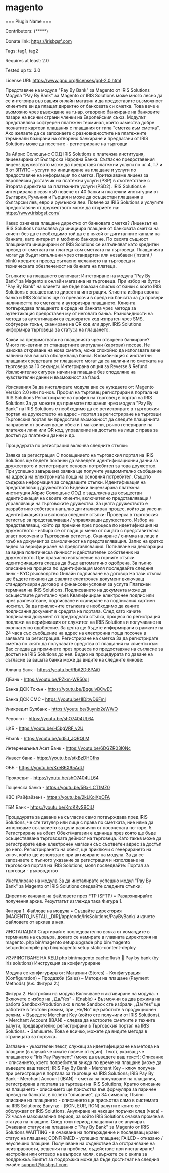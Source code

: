 # magento
=== Plugin Name ===

Contributors: (*****)

Donate link: https://irisbgsf.com

Tags: tag1, tag2

Requires at least: 2.0

Tested up to: 3.0

License URI: https://www.gnu.org/licenses/gpl-2.0.html

Представяне на модула "Pay By Bank" за Magento от IRIS Solutions Модула "Pay By Bank" за Magento от IRIS Solutions може много лесно да се интегрира във вашия онлайн магазин и да предоставите възможност клиентите ви да плащат директно от банковата си сметка. Това вече е възможно чрез въвеждане на т.нар. отворено банкиране на банковите пазари на всички страни членки на Европейския съюз. Модулът представлява софтуерен платежен терминал, който замества добре познатите картови плащания с плащания от типа "сметка към сметка". Ако желаете да се запознаете с разновидностите на платежните терминали базирани на отворено банкиране и предлагани от IRIS Solutions може да посетите - регистриране на търговци

За Айрис Солюшънс ООД IRIS Solutions е платежна институция, лицензирана от Българска Народна Банка. Съгласно предоставения лиценз дружеството може да предоставя платежни услуги по чл.4, т.7 и 8 от ЗПУПС – услуги по иницииране на плащане и услуги по предоставяне на информация по сметка. Притежаваме лиценз за европейски доставчик на платежни услуги (PSP) в съответствие с Втората директива за платежните услуги (PSD2). IRIS Solutions е интегрирала в своя хъб повече от 40 банки и платежни институции от България, Румъния и Гърция и може да осъществи плащания в български лев, евро и румънски леи. Повече за IRIS Solutions и услугите предоставяни от дружеството може да откриете на: https://www.irisbgsf.com/

Какво означава плащане директно от банковата сметка? Лицензът на IRIS Solutions позволява да инициира плащане от банковата сметка на клиент без да е необходимо той да е в някой от дигиталните канали на банката, като интернет и мобилно банкиране. По своята същност плащанията инициирани от IRIS Solutions се изпълняват като кредитен превод от сметката на платеца към сметката на търговеца. Плащанията могат да бъдат изпълнени чрез стандартен или незабавен (instant / blink) кредитен превод съгласно желанието на търговеца и техническата обезпеченост на банката на платеца.

Стъпките на плащането включват: Интегриране на модула "Pay By Bank" за Magento в онлайн магазина на търговеца. При избор на бутон "Pay By Bank" на клиента ще бъде показан списък от банки с които IRIS Solutions е осъществило директна интеграция. Клиента избира своята банка и IRIS Solutions ще го пренасочи в среда на банката за да провери наличността по сметката и ауторизира плащането. Клиента потвърждава плащането в среда на банката чрез метода за аутентикация предоставен му от неговата банка. Разновидности на метода за аутентикация са еднократен код изпратен чрез SMS, софтуерен токън, сканиране на QR код или друг. IRIS Solutions информира търговеца за статуса на плащането.

Какви са предимствата на плащанията чрез отворено банкиране? Много по-евтини от стандартните виртуални (картови) посове. Не изисква откриване на нова сметка, може спокойно да използвате вече налична във вашата обслужваща банка. В комбинация с инстантни плащания средствата от плащането могат да са налични по сметката на търговеца за 10 секунди. Интегрирана опция за Reverse & Refund. Изключително сигурен начин на плащане без споделяне на чувствителни данни и възможност за fraud.

Изисквания За да инсталирате модула вие се нуждаете от: Magento Version 2.0 или по-нов. Профил на търговец регистриран в портала на IRIS Solutions Регистриране на профил на търговец в портал на IRIS Solutions За да можете да приемате плащания чрез модула "Pay By Bank" на IRIS Solutions е необходимо да се регистрирате в търговския портал на дружеството на адрес - портал за регистриране на търговци Търговския портал ви предоставя възможност да следите плащанията направени от всички ваши обекти / магазини, ръчно генериране на платежен линк или QR код, управление на достъпа на лица с права за достъп до платежни данни и др.

Процедурата по регистрация включва следните стъпки:

Заявка за регистрация С посещението на търговския портал на IRIS Solutions ще бъдете поканен да въведете идентификационни данни за дружеството и регистрирате основен потребител за това дружество. При успешно завършена заявка ще получите уведомително съобщение на адреса на електронната поща на основния потребител. Същото съдържа информация за следващите стъпки.
Идентификация на представляващ дружеството Бъдейки лицензирана платежна институция Айрис Солюшънс ООД е задължена да осъществи идентификация на своите клиенти, включително представляващи / управляващи на търговските дружества. За целта дружеството е разработило собствен напълно дигитализиран процес, който да улесни идентификацията и включва следните стъпки:
Проверка в търговския регистър за представляващи / управляващи дружеството.
Избор на представляващ, който да премине през процеса по идентификация на дружеството - избира се от падащо меню от лицата с представителна власт посочени в Търговския регистър.
Сканиране / снимка на лице и гръб на документ за самоличност на представляващия.
Запис на кратко видео за верифициране на представляващия.
Попълване на декларации за видна политическа личност и действителен собственик на дружеството.
При правилно изпълнение на горните стъпки идентификацията следва да бъде автоматично одобрена. За пълно описание на процеса по идентификация моля последвайте следния линк - KYC ръководство
Онлайн подписване на договор На тази стъпка ще бъдете поканен да свалите електронен документ включващ стандартизиран договор и финансови условия за услуга Платежен терминал на IRIS Solutions. Подписването на документа може да осъществите дигитално чрез Квалифициран електронен подпис или чрез разпечатване, подписване и сканиране на подписания хартиен носител. За да приключите стъпката е необходимо да качите подписания документ в средата на портала. След като качите подписания документ от предходната стъпка, процеса по регистрация подлежи на верификация от служител на IRIS Solutions и получаване на окончателно одобрение. За целта ще бъдете информирани в рамките на 24 часа със съобщение на адрес на електронна поща посочен в заявката за регистрация.
Регистриране на сметка За да регистрирате сметка по която да получавате средства от плащания на клиенти към Вас следва да преминете през процеса по предоставяне на съгласие за достъп на IRIS Solutions до нея.
Видео на процедурата по даване на съгласие за вашата банка може да видите на следните линове:

Алианц Банк - https://youtu.be/RbA2Dt8PAi0

ДБанк - https://youtu.be/PZkm-WR50gI

Банка ДСК Токън - https://youtu.be/BqguivBCwEE

Банка ДСК СМС - https://youtu.be/1IDitwD6FmI

Уникредит Булбанк - https://youtu.be/8uynjx2eWWQ

Револют - https://youtu.be/shO7404UL64

ЦКБ - https://youtu.be/H5bgVRF_v2U

Fibank - https://youtu.be/ud5J_JQRQLM

Интернешънъл Асет Банк - https://youtu.be/6DGZR03I0Nc

Инвест банк - https://youtu.be/stkBzDHCfhs

ОББ - https://youtu.be/KreB6X95AdU

Прокредит - https://youtu.be/shO7404UL64

Пощенска банка - https://youtu.be/5Rx-LCTfMZ0

KBC (Райфайзен) - https://youtu.be/2kLKoiXpOFA

ТБИ Банк - https://youtu.be/KrdKKvSBCiU

Процедурата за даване на съгласие само потвърждава пред IRIS Solutions, че сте титуляр или лице с права по сметката, ние няма да използваме съгласието за цели различни от посочената по-горе. 5. Регистриране на обект Обект/магазин е единица през която ще бъде осъществявана търговската дейност на търговеца. Като такъв може да регистрирате един електронен магазин със съответен адрес за достъп до него. Регистрирането на обект, ще приключи с генерирането на ключ, който ще използвате при активиране на модула. За да се запознаете с пълното указание за регистрация и използване на търговския портал на IRIS Solutions, моля последвайте: Портал за търговци - ръководство

Инсталиране на модула За да инсталирате успешно модул "Pay By Bank" за Magento от IRIS Solutions следвайте следните стъпки:

Директно качване на файловете през FTP (SFTP)
	•	Разархивирайте получения архив. Резултатът изглежда така Фигура 1.

Фигура 1. Файлове на модула
	•	Създайте директория [MAGENTO_INSTALL_DIR]/app/code/IrisSolutions/PayByBank/ и качете файловете от архива в нея.

ИНСТАЛАЦИЯ
Стартирайте последователно всяка от командите в терминала на сървъра, докато се намирате в главната директория на magento.
php bin/magento setup:upgrade
php bin/magento setup:di:compile
php bin/magento setup:static-content-deploy

ИЗИЧИСТВАНЕ НА КЕШ
php bin/magento cache:flush

Pay by bank (by iris solutions)
Инструкция за конфигуриране

Модула се конфигурира от: Магазини (Stores) – Конфигурация (Configuration) – Продажби (Sales) – Методи на плащане (Payment Methods) (вж. Фигура 2.)

Фигура 2. Настройки на модула
Включване и активиране на модула.
	•	Включете с избор на „Да/Yes” - (Enable)
  •	Възможни са два режима на работа Sandbox/Prodution ако в поле Sandbox сте избрали „Да/Yes” ще работите в тестови режим, при „Не/No” ще работите в продукционен режим.
	•	Въведете Merchant Key (който сте получили от IRIS Solutions). 
	•	Merchant Account (IBAN) - следва да настроите сметките и техните валути, предварително регистрирани в Търговския портал на IRIS Solutions.
	•	Запишете.
Това е всичко, можете да видите метода в страницата за поръчка.

Заглавие - указателен текст, служещ за идентифициране на метода на плащане (в случай че имате повече от един). Tекст, указващ че плащането е "Iris Pay Payment" (може да въведете ваш текст);
Описание - описанието, което потребителя вижда по време на плащане (може да въведете ваш текст);
IRIS Pay By Bank - Merchant Key - ключ получен при регистрация в портала за търговци на IRIS Solutions;
IRIS Pay By Bank - Merchant Account (IBAN) - сметка за получаване на плащания, регистрирана в портала за търговци на IRIS Solutions;
Кратко описание на плащането - описанието ще присъства във формуляра за паричен превод на банката, в полето "описание", до 34 символа;
Пълно описание на плащането - описанието ще присъства само в системата на IRIS Solutions;
Валута: - (BGN, EUR, RON) валутите които се обслужват от IRIS Solutions. 
Анулиране на чакащи поръчки след (часа) - 72 часа е максималния период, за който IRIS Solutions очаква промяна в статуса на плащане. След този период плащанията се анулират.
Очаквани статуси на плащания с "Pay By Bank" за Magento от IRIS Solutions 
WAITTING - в очакване на потвърждение и последващ краен статус на плащане; 
CONFIRMED - успешно плащане; 
FAILED - отказано / неуспешно плащане.
Получаване на съдействие За отстраняване на неизправности, решения на проблем, съдействие при инсталиране/настройки или отговор на въпроси моля, свържете се с екипа за поддръжка. Екипът за поддръжка може да бъде достигнат на следния емайл: support@irisbgsf.com

